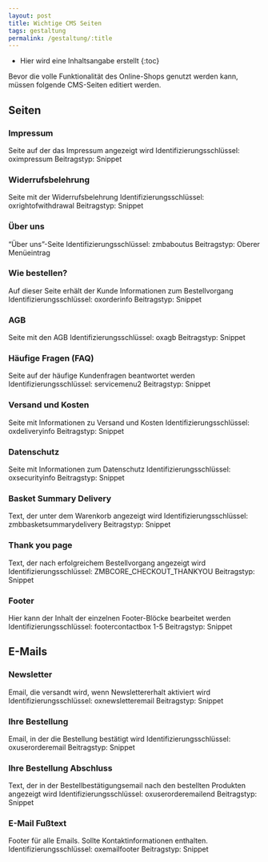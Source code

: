 ```yaml
---
layout: post
title: Wichtige CMS Seiten
tags: gestaltung
permalink: /gestaltung/:title
---
```



+ Hier wird eine Inhaltsangabe erstellt
{:toc}


Bevor die volle Funktionalität des Online-Shops genutzt werden kann, müssen folgende CMS-Seiten editiert werden.


## Seiten


### Impressum


Seite auf der das Impressum angezeigt wird
Identifizierungsschlüssel: oximpressum
Beitragstyp: Snippet


### Widerrufsbelehrung


Seite mit der Widerrufsbelehrung
Identifizierungsschlüssel: oxrightofwithdrawal
Beitragstyp: Snippet


### Über uns


“Über uns”-Seite
Identifizierungsschlüssel: zmbaboutus
Beitragstyp: Oberer Menüeintrag


### Wie bestellen?


Auf dieser Seite erhält der Kunde Informationen zum Bestellvorgang 
Identifizierungsschlüssel: oxorderinfo
Beitragstyp: Snippet


### AGB


Seite mit den AGB
Identifizierungsschlüssel: oxagb
Beitragstyp: Snippet


### Häufige Fragen (FAQ)


Seite auf der häufige Kundenfragen beantwortet werden
Identifizierungsschlüssel: servicemenu2
Beitragstyp: Snippet


### Versand und Kosten


Seite mit Informationen zu Versand und Kosten
Identifizierungsschlüssel: oxdeliveryinfo
Beitragstyp: Snippet


###  Datenschutz


Seite mit Informationen zum Datenschutz
Identifizierungsschlüssel: oxsecurityinfo
Beitragstyp: Snippet


###  Basket Summary Delivery 


Text, der unter dem Warenkorb angezeigt wird
Identifizierungsschlüssel: zmbbasketsummarydelivery
Beitragstyp: Snippet


### Thank you page


Text, der nach erfolgreichem Bestellvorgang angezeigt wird
Identifizierungsschlüssel: ZMBCORE_CHECKOUT_THANKYOU
Beitragstyp: Snippet


### Footer


Hier kann der Inhalt der einzelnen Footer-Blöcke bearbeitet werden
Identifizierungsschlüssel: footercontactbox 1-5
Beitragstyp: Snippet


## E-Mails


### Newsletter


Email, die versandt wird, wenn Newslettererhalt aktiviert wird
Identifizierungsschlüssel: oxnewsletteremail
Beitragstyp: Snippet


###  Ihre Bestellung


Email, in der die Bestellung bestätigt wird
Identifizierungsschlüssel: oxuserorderemail
Beitragstyp: Snippet


###  Ihre Bestellung Abschluss


Text, der in der Bestellbestätigungsemail nach den bestellten Produkten angezeigt wird
Identifizierungsschlüssel: oxuserorderemailend
Beitragstyp: Snippet


### E-Mail Fußtext


Footer für alle Emails. Sollte Kontaktinformationen enthalten.
Identifizierungsschlüssel: oxemailfooter
Beitragstyp: Snippet
